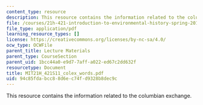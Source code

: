 ```yaml
---
content_type: resource
description: This resource contains the information related to the columbian exchange.
file: /courses/21h-421-introduction-to-environmental-history-spring-2011/94c85fdabcc88d6ec74fd9328b8dec9c_MIT21H_421S11_colex_words.pdf
file_type: application/pdf
learning_resource_types: []
license: https://creativecommons.org/licenses/by-nc-sa/4.0/
ocw_type: OCWFile
parent_title: Lecture Materials
parent_type: CourseSection
parent_uid: 1bcc44a0-e9d7-7aff-a022-ed67c2dd632f
resourcetype: Document
title: MIT21H_421S11_colex_words.pdf
uid: 94c85fda-bcc8-8d6e-c74f-d9328b8dec9c
---
```

This resource contains the information related to the columbian exchange.